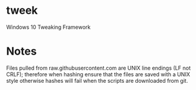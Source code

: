 # tweek
Windows 10 Tweaking Framework


# Notes

Files pulled from raw.githubusercontent.com are UNIX line endings (LF not
CRLF); therefore when hashing ensure that the files are saved with a UNIX
style otherwise hashes will fail when the scripts are downloaded from git.